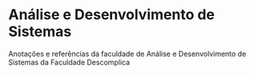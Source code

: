 # Análise e Desenvolvimento de Sistemas

Anotações e referências da faculdade de Análise e Desenvolvimento de Sistemas da Faculdade Descomplica
